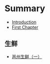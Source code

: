 # Summary

* [Introduction](README.md)
* [First Chapter](chapter1.md)

## 生鲜

* [邕州生鲜（一）](sheng-xian/yong-zhou-sheng-xian-ff08-yi-ff09.md)

